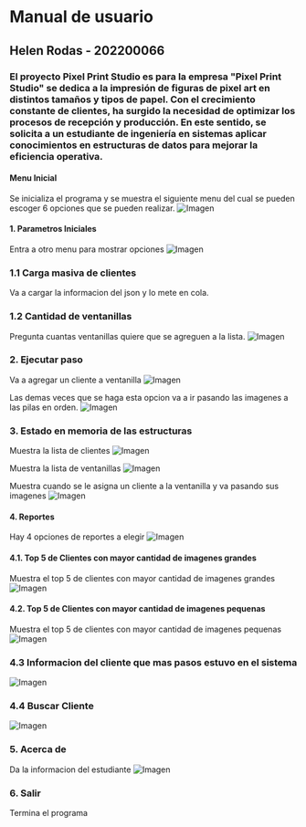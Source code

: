# Manual de usuario
## Helen Rodas - 202200066

### El proyecto Pixel Print Studio es para la empresa "Pixel Print Studio" se dedica a la impresión de figuras de pixel art en distintos tamaños y tipos de papel. Con el crecimiento constante de clientes, ha surgido la necesidad de optimizar los procesos de recepción y producción. En este sentido, se solicita a un estudiante de ingeniería en sistemas aplicar conocimientos en estructuras de datos para mejorar la eficiencia operativa.

#### Menu Inicial
Se inicializa el programa y se muestra el siguiente menu del cual se pueden escoger 6 opciones que se pueden realizar.
![Imagen](/Imagenes/menuInicial.png)
#### 1. Parametros Iniciales
Entra a otro menu para mostrar opciones
![Imagen](/Imagenes/parametrosInit.png)
### 1.1 Carga masiva de clientes
Va a cargar la informacion del json y lo mete en cola.
### 1.2 Cantidad de ventanillas
Pregunta cuantas ventanillas quiere que se agreguen a la lista.
![Imagen](/Imagenes/img3.png)

### 2. Ejecutar paso
Va a agregar un cliente a ventanilla
![Imagen](/Imagenes/img4.png)

Las demas veces que se haga esta opcion va a ir pasando las imagenes a las pilas en orden.
![Imagen](/Imagenes/img5.png)

### 3. Estado en memoria de las estructuras
Muestra la lista de clientes
![Imagen](/Imagenes/img6.png)

Muestra la lista de ventanillas
![Imagen](/Imagenes/img7.png)

Muestra cuando se le asigna un cliente a la ventanilla y va pasando sus imagenes
![Imagen](/Imagenes/img8.png)

#### 4. Reportes
Hay 4 opciones de reportes a elegir
![Imagen](/Imagenes/img9.png)

#### 4.1. Top 5 de Clientes con mayor cantidad de imagenes grandes
Muestra el top 5 de clientes con mayor cantidad de imagenes grandes
![Imagen](/Imagenes/img10.png)

#### 4.2. Top 5 de Clientes con mayor cantidad de imagenes pequenas
Muestra el top 5 de clientes con mayor cantidad de imagenes pequenas
![Imagen](/Imagenes/img11.png)

### 4.3 Informacion del cliente que mas pasos estuvo en el sistema
![Imagen](/Imagenes/img12.png)

### 4.4 Buscar Cliente
![Imagen](/Imagenes/img13.png)

### 5. Acerca de
Da la informacion del estudiante
![Imagen](/Imagenes/img14.png)

### 6. Salir
Termina el programa